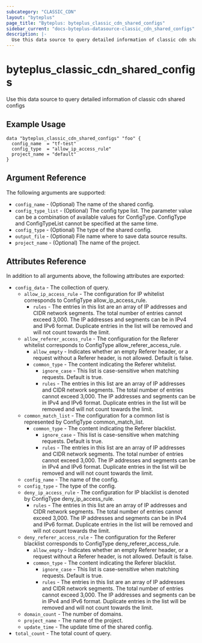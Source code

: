 ```yaml
---
subcategory: "CLASSIC_CDN"
layout: "byteplus"
page_title: "Byteplus: byteplus_classic_cdn_shared_configs"
sidebar_current: "docs-byteplus-datasource-classic_cdn_shared_configs"
description: |-
  Use this data source to query detailed information of classic cdn shared configs
---
```

# byteplus_classic_cdn_shared_configs
Use this data source to query detailed information of classic cdn shared configs
## Example Usage
```hcl
data "byteplus_classic_cdn_shared_configs" "foo" {
  config_name  = "tf-test"
  config_type  = "allow_ip_access_rule"
  project_name = "default"
}
```
## Argument Reference
The following arguments are supported:
* `config_name` - (Optional) The name of the shared config.
* `config_type_list` - (Optional) The config type list. The parameter value can be a combination of available values for ConfigType. ConfigType and ConfigTypeList cannot be specified at the same time.
* `config_type` - (Optional) The type of the shared config.
* `output_file` - (Optional) File name where to save data source results.
* `project_name` - (Optional) The name of the project.

## Attributes Reference
In addition to all arguments above, the following attributes are exported:
* `config_data` - The collection of query.
    * `allow_ip_access_rule` - The configuration for IP whitelist corresponds to ConfigType allow_ip_access_rule.
        * `rules` - The entries in this list are an array of IP addresses and CIDR network segments. The total number of entries cannot exceed 3,000. The IP addresses and segments can be in IPv4 and IPv6 format. Duplicate entries in the list will be removed and will not count towards the limit.
    * `allow_referer_access_rule` - The configuration for the Referer whitelist corresponds to ConfigType allow_referer_access_rule.
        * `allow_empty` - Indicates whether an empty Referer header, or a request without a Referer header, is not allowed. Default is false.
        * `common_type` - The content indicating the Referer whitelist.
            * `ignore_case` - This list is case-sensitive when matching requests. Default is true.
            * `rules` - The entries in this list are an array of IP addresses and CIDR network segments. The total number of entries cannot exceed 3,000. The IP addresses and segments can be in IPv4 and IPv6 format. Duplicate entries in the list will be removed and will not count towards the limit.
    * `common_match_list` - The configuration for a common list is represented by ConfigType common_match_list.
        * `common_type` - The content indicating the Referer blacklist.
            * `ignore_case` - This list is case-sensitive when matching requests. Default is true.
            * `rules` - The entries in this list are an array of IP addresses and CIDR network segments. The total number of entries cannot exceed 3,000. The IP addresses and segments can be in IPv4 and IPv6 format. Duplicate entries in the list will be removed and will not count towards the limit.
    * `config_name` - The name of the config.
    * `config_type` - The type of the config.
    * `deny_ip_access_rule` - The configuration for IP blacklist is denoted by ConfigType deny_ip_access_rule.
        * `rules` - The entries in this list are an array of IP addresses and CIDR network segments. The total number of entries cannot exceed 3,000. The IP addresses and segments can be in IPv4 and IPv6 format. Duplicate entries in the list will be removed and will not count towards the limit.
    * `deny_referer_access_rule` - The configuration for the Referer blacklist corresponds to ConfigType deny_referer_access_rule.
        * `allow_empty` - Indicates whether an empty Referer header, or a request without a Referer header, is not allowed. Default is false.
        * `common_type` - The content indicating the Referer blacklist.
            * `ignore_case` - This list is case-sensitive when matching requests. Default is true.
            * `rules` - The entries in this list are an array of IP addresses and CIDR network segments. The total number of entries cannot exceed 3,000. The IP addresses and segments can be in IPv4 and IPv6 format. Duplicate entries in the list will be removed and will not count towards the limit.
    * `domain_count` - The number of domains.
    * `project_name` - The name of the project.
    * `update_time` - The update time of the shared config.
* `total_count` - The total count of query.


